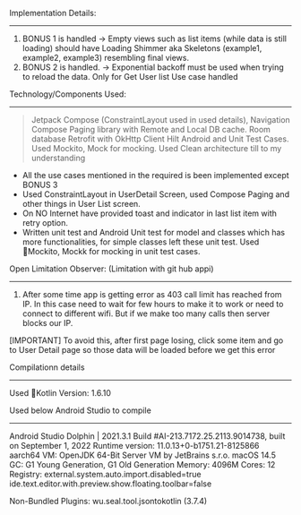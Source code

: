 Implementation Details:
*************************
1. BONUS 1 is handled -> Empty views such as list items (while data is still loading) should have Loading Shimmer aka Skeletons (example1, example2, example3) resembling final views.
2. BONUS 2 is handled. -> Exponential backoff must be used when trying to reload the data. Only for Get User list Use case handled


Technology/Components Used:
****************************
   > Jetpack Compose (ConstraintLayout used in used details), Navigation
   > Compose Paging library with Remote and Local DB cache.
   > Room database
   > Retrofit with OkHttp Client
   > Hilt
   > Android and Unit Test Cases. Used Mockito, Mock for mocking.
   > Used Clean architecture till to my understanding


- All the use cases mentioned in the required is been implemented except BONUS 3
- Used ConstraintLayout in UserDetail Screen, used Compose Paging and other things in User List screen.
- On NO Internet have provided toast and indicator in last list item with retry option.
- Written unit test and Android Unit test for model and classes which has more functionalities, for simple classes left these unit test. Used Mockito, Mockk for mocking in unit test cases.


Open Limitation Observer: (Limitation with git hub appi)
********************************************************
1. After some time app is getting error as 403 call limit has reached from IP. In this case need to wait for few hours to make it to work or need to connect to different wifi. But if we make too many calls then server blocks our IP.

[IMPORTANT]
    To avoid this, after first page losing, click some item and go to User Detail page so those data will be loaded before we get this error


Compilationn details
*********************

Used Kotlin Version: 1.6.10

Used below Android Studio to compile
*************************************
Android Studio Dolphin | 2021.3.1
Build #AI-213.7172.25.2113.9014738, built on September 1, 2022
Runtime version: 11.0.13+0-b1751.21-8125866 aarch64
VM: OpenJDK 64-Bit Server VM by JetBrains s.r.o.
macOS 14.5
GC: G1 Young Generation, G1 Old Generation
Memory: 4096M
Cores: 12
Registry:
    external.system.auto.import.disabled=true
    ide.text.editor.with.preview.show.floating.toolbar=false

Non-Bundled Plugins:
    wu.seal.tool.jsontokotlin (3.7.4)



